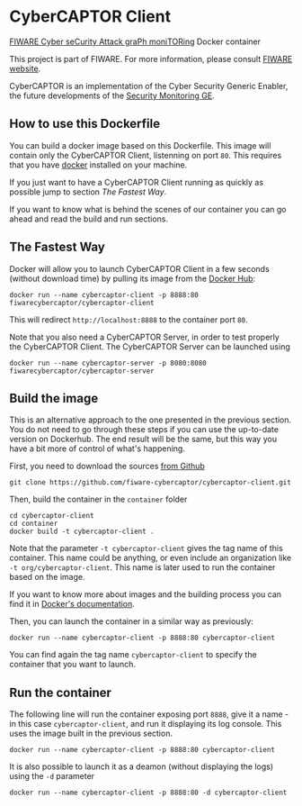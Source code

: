 CyberCAPTOR Client
==============

[FIWARE Cyber seCurity Attack graPh moniTORing](https://fiware-cybercaptor.github.io/cybercaptor-client/) Docker container

This project is part of FIWARE. For more information, please consult [FIWARE website](http://www.fiware.org/).

CyberCAPTOR is an implementation of the Cyber Security Generic Enabler, the future developments of the [Security Monitoring GE](http://catalogue.fiware.org/enablers/security-monitoring).

## How to use this Dockerfile

You can build a docker image based on this Dockerfile.
This image will contain only the CyberCAPTOR Client, listenning on port `80`.
This requires that you have [docker](https://docs.docker.com/installation/) installed on your machine.

If you just want to have a CyberCAPTOR Client running as quickly as possible jump to section *The Fastest Way*.

If you want to know what is behind the scenes of our container you can go ahead and read the build and run sections.

## The Fastest Way

Docker will allow you to launch CyberCAPTOR Client in a few seconds (without download time)
by pulling its image from the [Docker Hub](https://hub.docker.com/):

```
docker run --name cybercaptor-client -p 8888:80 fiwarecybercaptor/cybercaptor-client
```

This will redirect `http://localhost:8888` to the container port `80`.

Note that you also need a CyberCAPTOR Server, in order to test properly the CyberCAPTOR Client. The CyberCAPTOR Server can be launched using  

```
docker run --name cybercaptor-server -p 8080:8080 fiwarecybercaptor/cybercaptor-server
```

## Build the image

This is an alternative approach to the one presented in the previous section.
You do not need to go through these steps if you can use the up-to-date version on Dockerhub.
The end result will be the same, but this way you have a bit more of control of what's happening.

First, you need to download the sources [from Github](https://github.com/fiware-cybercaptor/cybercaptor-client)

```
git clone https://github.com/fiware-cybercaptor/cybercaptor-client.git
```

Then, build the container in the `container` folder

```
cd cybercaptor-client
cd container
docker build -t cybercaptor-client .
```

Note that the parameter `-t cybercaptor-client` gives the tag name of this container. This name could be anything, or even include an organization like `-t org/cybercaptor-client`.
This name is later used to run the container based on the image.

If you want to know more about images and the building process you can find it in [Docker's documentation](https://docs.docker.com/userguide/dockerimages/).


Then, you can launch the container in a similar way as previously:

```
docker run --name cybercaptor-client -p 8888:80 cybercaptor-client
```

You can find again the tag name `cybercaptor-client` to specify the container that you want to launch.

## Run the container

The following line will run the container exposing port `8888`, give it a name -in this case `cybercaptor-client`,
and run it displaying its log console. This uses the image built in the previous section.

```
docker run --name cybercaptor-client -p 8888:80 cybercaptor-client
```

It is also possible to launch it as a deamon (without displaying the logs) using the `-d` parameter

```
docker run --name cybercaptor-client -p 8888:80 -d cybercaptor-client
```
